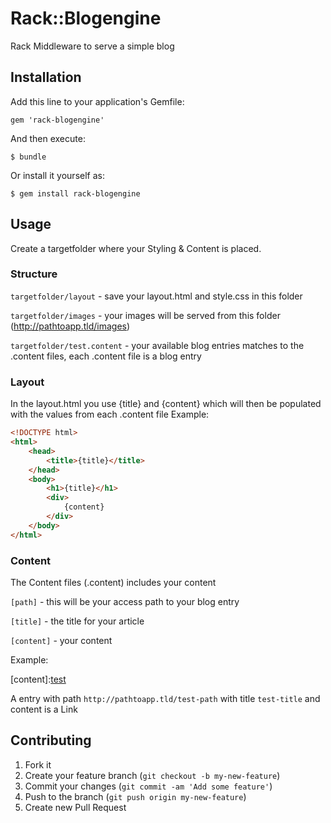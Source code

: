 # Rack::Blogengine

Rack Middleware to serve a simple blog

## Installation

Add this line to your application's Gemfile:

    gem 'rack-blogengine'

And then execute:

    $ bundle

Or install it yourself as:

    $ gem install rack-blogengine

## Usage

Create a targetfolder where your Styling & Content is placed.

### Structure

`targetfolder/layout` - save your layout.html and style.css in this folder

`targetfolder/images` - your images will be served from this folder (http://pathtoapp.tld/images)

`targetfolder/test.content` - your available blog entries matches to the .content files, each .content file is a blog entry

### Layout

In the layout.html you use {title} and {content} which will then be populated with the values from each .content file
Example:
```html
<!DOCTYPE html>
<html>
	<head>
		<title>{title}</title>
	</head>
	<body>
		<h1>{title}</h1>
		<div>
			{content}
		</div>
	</body>
</html>
```
### Content

The Content files (.content) includes your content

`[path]` - this will be your access path to your blog entry

`[title]` - the title for your article

`[content]` - your content

Example:

[path]:test-path,

[title]:test-title,

[content]:<a href="#">test</a>

A entry with path `http://pathtoapp.tld/test-path` with title `test-title` and content is a Link

## Contributing

1. Fork it
2. Create your feature branch (`git checkout -b my-new-feature`)
3. Commit your changes (`git commit -am 'Add some feature'`)
4. Push to the branch (`git push origin my-new-feature`)
5. Create new Pull Request
